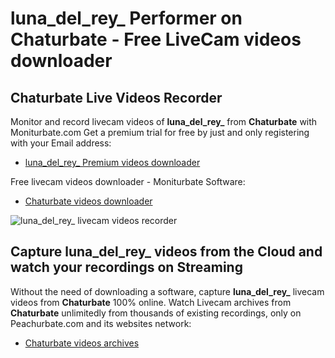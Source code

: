 # luna_del_rey_ Performer on Chaturbate - Free LiveCam videos downloader

## Chaturbate Live Videos Recorder

Monitor and record livecam videos of **luna_del_rey_** from **Chaturbate** with Moniturbate.com
Get a premium trial for free by just and only registering with your Email address:
* [luna_del_rey_ Premium videos downloader](https://moniturbate.com/request-demo-licence-key.html)

Free livecam videos downloader - Moniturbate Software:
* [Chaturbate videos downloader](https://moniturbate.com/moniturbate-download-software.html)

![luna_del_rey_ livecam videos recorder](https://peachurnet.com/templates/moniturbate-software.png)


## Capture luna_del_rey_ videos from the Cloud and watch your recordings on Streaming

Without the need of downloading a software, capture **luna_del_rey_** livecam videos from **Chaturbate** 100% online.
Watch Livecam archives from **Chaturbate** unlimitedly from thousands of existing recordings, only on Peachurbate.com and its websites network:
* [Chaturbate videos archives](https://peachurnet.com/)